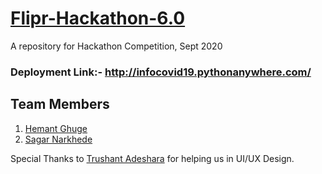 # [Flipr-Hackathon-6.0](https://flipr.ai/hackathon/)
A repository for Hackathon Competition, Sept 2020

### Deployment Link:- http://infocovid19.pythonanywhere.com/

## Team Members
1) [Hemant Ghuge](https://www.linkedin.com/in/hemantghuge/)
2) [Sagar Narkhede](https://www.linkedin.com/in/sagar-narkhede-5bb944195/)

Special Thanks to [Trushant Adeshara](https://www.linkedin.com/in/trushant-adeshara-34b109174/) for helping us in UI/UX Design.
